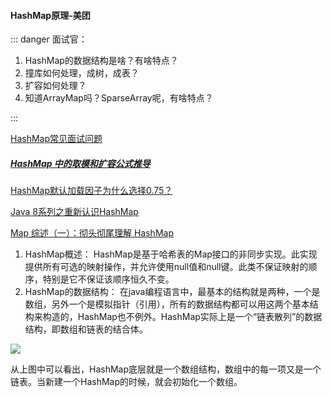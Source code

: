 #### HashMap原理-美团
::: danger 面试官：

1. HashMap的数据结构是啥？有啥特点？
2. 撞库如何处理，成树，成表？
3. 扩容如何处理？
4. 知道ArrayMap吗？SparseArray呢，有啥特点？ 

:::

[HashMap常见面试问题](https://www.cnblogs.com/youzhibing/p/11833040.html)

##### [HashMap 中的取模和扩容公式推导](https://segmentfault.com/a/1190000039294622)

[HashMap默认加载因子为什么选择0.75？](https://www.cnblogs.com/aspirant/p/11470928.html)

[Java 8系列之重新认识HashMap](https://tech.meituan.com/2016/06/24/java-hashmap.html)

[Map 综述（一）：彻头彻尾理解 HashMap](https://blog.csdn.net/justloveyou_/article/details/62893086)

1. HashMap概述：
   HashMap是基于哈希表的Map接口的非同步实现。此实现提供所有可选的映射操作，并允许使用null值和null键。此类不保证映射的顺序，特别是它不保证该顺序恒久不变。 
2. HashMap的数据结构：
	在java编程语言中，最基本的结构就是两种，一个是数组，另外一个是模拟指针（引用），所有的数据结构都可以用这两个基本结构来构造的，HashMap也不例外。HashMap实际上是一个“链表散列”的数据结构，即数组和链表的结合体。

![](../../picture/hashmap.jpg)
	
从上图中可以看出，HashMap底层就是一个数组结构，数组中的每一项又是一个链表。当新建一个HashMap的时候，就会初始化一个数组。